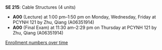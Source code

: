 **SE 215**: Cable Structures (4 units)

- **A00** (Lecture) at 1:00 pm–1:50 pm on Monday, Wednesday, Friday at PCYNH 121 by Zhu, Qiang (A06351914)
- **A00** (Final Exam) at 11:30 am–2:29 pm on Thursday at PCYNH 121 by Zhu, Qiang (A06351914)

[Enrollment numbers over time](./SE215.tsv)

